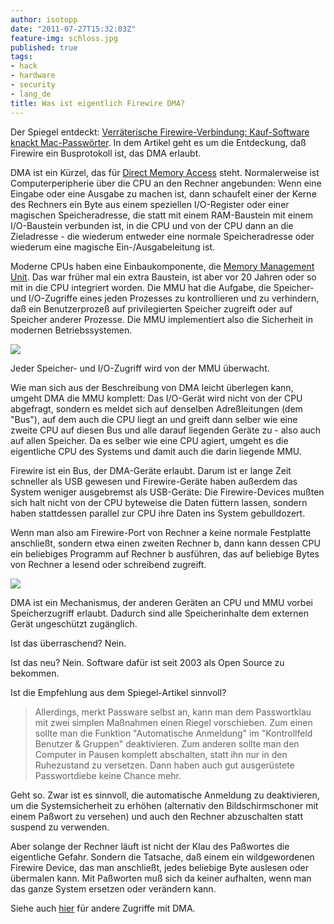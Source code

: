 ```yaml
---
author: isotopp
date: "2011-07-27T15:32:03Z"
feature-img: schloss.jpg
published: true
tags:
- hack
- hardware
- security
- lang_de
title: Was ist eigentlich Firewire DMA?
---
```


Der Spiegel entdeckt:
[Verräterische Firewire-Verbindung: Kauf-Software knackt Mac-Passwörter](http://www.spiegel.de/netzwelt/gadgets/0,1518,776971,00.html).
In dem Artikel geht es um die Entdeckung, daß Firewire ein Busprotokoll ist,
das DMA erlaubt.

DMA ist ein Kürzel, das für
[Direct Memory Access](http://en.wikipedia.org/wiki/Direct_memory_access)
steht. Normalerweise ist Computerperipherie über die CPU an den Rechner
angebunden: Wenn eine Eingabe oder eine Ausgabe zu machen ist, dann
schaufelt einer der Kerne des Rechners ein Byte aus einem speziellen
I/O-Register oder einer magischen Speicheradresse, die statt mit einem
RAM-Baustein mit einem I/O-Baustein verbunden ist, in die CPU und von der
CPU dann an die Zieladresse - die wiederum entweder eine normale
Speicheradresse oder wiederum eine magische Ein-/Ausgabeleitung ist.

Moderne CPUs haben eine Einbaukomponente, die
[Memory Management Unit](http://en.wikipedia.org/wiki/Memory_Management_Unit).
Das war früher mal ein extra Baustein, ist aber vor 20 Jahren oder so mit in
die CPU integriert worden. Die MMU hat die Aufgabe, die Speicher- und
I/O-Zugriffe eines jeden Prozesses zu kontrollieren und zu verhindern, daß
ein Benutzerprozeß auf privilegierten Speicher zugreift oder auf Speicher
anderer Prozesse. Die MMU implementiert also die Sicherheit in modernen
Betriebssystemen.

![](https://blog.koehntopp.info/uploads/io-mit-cpu.png)

Jeder Speicher- und I/O-Zugriff wird von der MMU überwacht.

Wie man sich aus der Beschreibung von DMA leicht überlegen kann, umgeht DMA
die MMU komplett: Das I/O-Gerät wird nicht von der CPU abgefragt, sondern es
meldet sich auf denselben Adreßleitungen (dem "Bus"), auf dem auch die CPU
liegt an und greift dann selber wie eine zweite CPU auf diesen Bus und alle
darauf liegenden Geräte zu - also auch auf allen Speicher. Da es selber wie
eine CPU agiert, umgeht es die eigentliche CPU des Systems und damit auch
die darin liegende MMU.

Firewire ist ein Bus, der DMA-Geräte erlaubt. Darum ist er lange Zeit
schneller als USB gewesen und Firewire-Geräte haben außerdem das System
weniger ausgebremst als USB-Geräte: Die Firewire-Devices mußten sich halt
nicht von der CPU byteweise die Daten füttern lassen, sondern haben
stattdessen parallel zur CPU ihre Daten ins System gebulldozert.

Wenn man also am Firewire-Port von Rechner a keine normale Festplatte
anschließt, sondern etwa einen zweiten Rechner b, dann kann dessen CPU ein
beliebiges Programm auf Rechner b ausführen, das auf beliebige Bytes von
Rechner a lesend oder schreibend zugreift.

![](https://blog.koehntopp.info/uploads/io-mit-dma.png)

DMA ist ein Mechanismus, der anderen Geräten an CPU und MMU vorbei
Speicherzugriff erlaubt. Dadurch sind alle Speicherinhalte dem externen
Gerät ungeschützt zugänglich.

Ist das überraschend? Nein.

Ist das neu? Nein. Software dafür ist seit 2003 als Open Source zu bekommen.

Ist die Empfehlung aus dem Spiegel-Artikel sinnvoll?

> Allerdings, merkt Passware selbst an, kann man dem Passwortklau mit zwei
> simplen Maßnahmen einen Riegel vorschieben. Zum einen sollte man die
> Funktion "Automatische Anmeldung" im "Kontrollfeld Benutzer & Gruppen"
> deaktivieren. Zum anderen sollte man den Computer in Pausen komplett
> abschalten, statt ihn nur in den Ruhezustand zu versetzen. Dann haben auch
> gut ausgerüstete Passwortdiebe keine Chance mehr.

Geht so. Zwar ist es sinnvoll, die automatische Anmeldung zu deaktivieren,
um die Systemsicherheit zu erhöhen (alternativ den Bildschirmschoner mit
einem Paßwort zu versehen) und auch den Rechner abzuschalten statt suspend
zu verwenden.

Aber solange der Rechner läuft ist nicht der Klau des Paßwortes die
eigentliche Gefahr. Sondern die Tatsache, daß einem ein wildgewordenen
Firewire Device, das man anschließt, jedes beliebige Byte auslesen oder
übermalen kann. Mit Paßworten muß sich da keiner aufhalten, wenn man das
ganze System ersetzen oder verändern kann.

Siehe auch [hier](http://blog.fefe.de/?ts=b32cb04e) für andere Zugriffe mit DMA.
